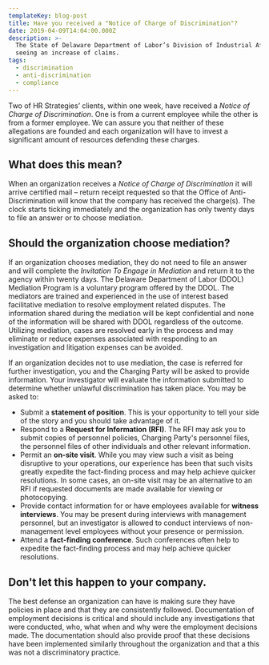```yaml
---
templateKey: blog-post
title: Have you received a "Notice of Charge of Discrimination"?
date: 2019-04-09T14:04:00.000Z
description: >-
  The State of Delaware Department of Labor’s Division of Industrial Affairs is
  seeing an increase of claims. 
tags:
  - discrimination
  - anti-discrimination
  - compliance
---
```

Two of HR Strategies’ clients, within one week, have received a _Notice of Charge of Discrimination_.  One is from a current employee while the other is from a former employee.  We can assure you that neither of these allegations are founded and each organization will have to invest a significant amount of resources defending these charges.  

## What does this mean?

When an organization receives a _Notice of Charge of Discrimination_ it will arrive certified mail – return receipt requested so that the Office of Anti-Discrimination will know that the company has received the charge(s).  The clock starts ticking immediately and the organization has only twenty days to file an answer or to choose mediation.

## Should the organization choose mediation?

If an organization chooses mediation, they do not need to file an answer and will complete the _Invitation To Engage in Mediation_ and return it to the agency within twenty days.  The Delaware Department of Labor (DDOL) Mediation Program is a voluntary program offered by the DDOL.  The mediators are trained and experienced in the use of interest based facilitative mediation to resolve employment related disputes.  The information shared during the mediation will be kept confidential and none of the information will be shared with DDOL regardless of the outcome.  Utilizing mediation, cases are resolved early in the process and may eliminate or reduce expenses associated with responding to an investigation and litigation expenses can be avoided.

If an organization decides not to use mediation, the case is referred for further investigation, you and the Charging Party will be asked to provide information. Your investigator will evaluate the information submitted to determine whether unlawful discrimination has taken place. You may be asked to:

* Submit a **statement of position**. This is your opportunity to tell your side of the story and you should take advantage of it.
* Respond to a **Request for Information (RFI)**. The RFI may ask you to submit copies of personnel policies, Charging Party's personnel files, the personnel files of other individuals and other relevant information.
* Permit an **on-site visit**. While you may view such a visit as being disruptive to your operations, our experience has been that such visits greatly expedite the fact-finding process and may help achieve quicker resolutions. In some cases, an on-site visit may be an alternative to an RFI if requested documents are made available for viewing or photocopying.
* Provide contact information for or have employees available for **witness interviews**. You may be present during interviews with management personnel, but an investigator is allowed to conduct interviews of non-management level employees without your presence or permission.
* Attend a **fact-finding conference**. Such conferences often help to expedite the fact-finding process and may help achieve quicker resolutions.

## Don't let this happen to your company.

The best defense an organization can have is making sure they have policies in place and that they are consistently followed.  Documentation of employment decisions is critical and should include any investigations that were conducted, who, what when and why were the employment decisions made.  The documentation should also provide proof that these decisions have been implemented similarly throughout the organization and that a this was not a discriminatory practice.
